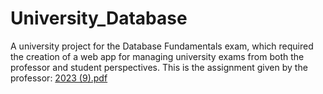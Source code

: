# University_Database
A university project for the Database Fundamentals exam, which required the creation of a web app for managing university exams from both the professor and student perspectives.
This is the assignment given by the professor: [2023 (9).pdf](https://github.com/nicopiri/University_Database/files/12717460/2023.9.pdf)
